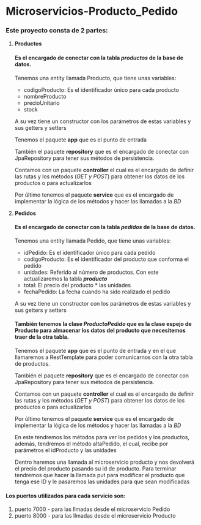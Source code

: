 # Microservicios-Producto_Pedido
<h3>Este proyecto consta de 2 partes:</h3>
<ol>
  <li><b>Productos</b></li>
  <h4>Es el encargado de conectar con la tabla <i>productos</i> de la base de datos.</h4>
  Tenemos una entity llamada Producto, que tiene unas variables:
  <ul>
    <li>codigoProducto: Es el identificador único para cada producto</li>
    <li>nombreProducto</li>
    <li>precioUnitario</li>
    <li>stock</li>
  </ul>
  <p>A su vez tiene un constructor con los parámetros de estas variables y sus getters y setters</p>
  <p>Tenemos el paquete <b>app</b> que es el punto de entrada</p>
  <p>También el paquete <b>repository</b> que es el encargado de conectar con JpaRepository para tener sus métodos de persistencia.</p>
  <p>Contamos con un paquete <b>controller</b> el cual es el encargado de definir las rutas y los métodos (<i>GET y POST</i>) para obtener los datos de los productos o para actualizarlos</p>
  <p>Por último tenemos el paquete <b>service</b> que es el encargado de implementar la lógica de los métodos y hacer las llamadas a la <i>BD</i></p>
  <li><b>Pedidos</b></li>
  <h4>Es el encargado de conectar con la tabla <i>pedidos</i> de la base de datos.</h4>
  Tenemos una entity llamada Pedido, que tiene unas variables:
  <ul>
    <li>idPedido: Es el identificador único para cada pedido</li>
    <li>codigoProducto: Es el identificador del producto que conforma el pedido</li>
    <li>unidades: Referido al número de productos. Con este actualizaremos la tabla <b><i>producto</i></b></li>
    <li>total: El precio del producto * las unidades</li>
    <li>fechaPedido: La fecha cuando ha sido realizado el pedido</li>
  </ul>
  <p>A su vez tiene un constructor con los parámetros de estas variables y sus getters y setters</p>
  <h4>También tenemos la clase <b><i>ProductoPedido</i></b> que es la clase espejo de Producto para almacenar los datos del producto que necesitemos traer de la otra tabla.</h4>
  <p>Tenemos el paquete <b>app</b> que es el punto de entrada y en el que llamaremos a RestTemplate para poder comunicarnos con la otra tabla de productos.</p>
  <p>También el paquete <b>repository</b> que es el encargado de conectar con JpaRepository para tener sus métodos de persistencia.</p>
  <p>Contamos con un paquete <b>controller</b> el cual es el encargado de definir las rutas y los métodos (<i>GET y POST</i>) para obtener los datos de los productos o para actualizarlos</p>
  <p>Por último tenemos el paquete <b>service</b> que es el encargado de implementar la lógica de los métodos y hacer las llamadas a la <i>BD</i></p>
  <p>En este tendremos los métodos para ver los pedidos y los productos, además, tendremos el método altaPedido, el cual, recibe por parámetros el idProducto y las unidades</p>
  <p>Dentro haremos una llamada al microservicio producto y nos devolverá el precio del producto pasando su id de producto. Para terminar tendremos que hacer la llamada put para modificar el producto que tenga ese ID y le pasaremos las unidades para que sean modificadas</p>
</ol>
<h4>Los puertos utilizados para cada servicio son:</h4>
<ol>
  <li>puerto 7000 - para las llmadas desde el microservicio Pedido</li>
  <li>puerto 8000 - para las llmadas desde el microservicio Producto</li>
</ol>
